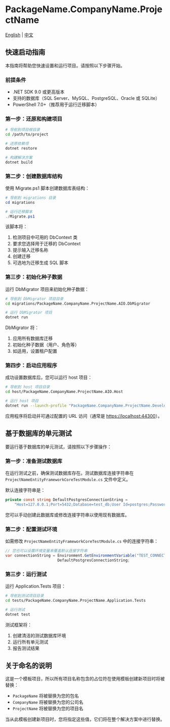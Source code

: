 # PackageName.CompanyName.ProjectName

[English](README.md) | [中文](README.zh-CN.md)

## 快速启动指南

本指南将帮助您快速设置和运行项目。请按照以下步骤开始。

### 前提条件

- .NET SDK 9.0 或更高版本
- 支持的数据库（SQL Server、MySQL、PostgreSQL、Oracle 或 SQLite）
- PowerShell 7.0+（推荐用于运行迁移脚本）

### 第一步：还原和构建项目

```bash
# 导航到项目根目录
cd /path/to/project

# 还原依赖项
dotnet restore

# 构建解决方案
dotnet build
```

### 第二步：创建数据库结构

使用 Migrate.ps1 脚本创建数据库表结构：

```powershell
# 导航到 migrations 目录
cd migrations

# 运行迁移脚本
./Migrate.ps1
```

该脚本将：

1. 检测项目中可用的 DbContext 类
2. 要求您选择用于迁移的 DbContext
3. 提示输入迁移名称
4. 创建迁移
5. 可选地为迁移生成 SQL 脚本

### 第三步：初始化种子数据

运行 DbMigrator 项目来初始化种子数据：

```bash
# 导航到 DbMigrator 项目目录
cd migrations/PackageName.CompanyName.ProjectName.AIO.DbMigrator

# 运行 DbMigrator 项目
dotnet run
```

DbMigrator 将：

1. 应用所有数据库迁移
2. 初始化种子数据（用户、角色等）
3. 如适用，设置租户配置

### 第四步：启动应用程序

成功设置数据库后，您可以运行 host 项目：

```bash
# 导航到 host 项目目录
cd host/PackageName.CompanyName.ProjectName.AIO.Host

# 运行 host 项目
dotnet run --launch-profile "PackageName.CompanyName.ProjectName.Development"
```

应用程序将启动并可通过配置的 URL 访问（通常是 [https://localhost:44300](https://localhost:44300)）。

## 基于数据库的单元测试

要运行基于数据库的单元测试，请按照以下步骤操作：

### 第一步：准备测试数据库

在运行测试之前，确保测试数据库存在。测试数据库连接字符串在 `ProjectNameEntityFrameworkCoreTestModule.cs` 文件中定义。

默认连接字符串是：

```csharp
private const string DefaultPostgresConnectionString =
    "Host=127.0.0.1;Port=5432;Database=test_db;User Id=postgres;Password=postgres;";
```

您可以手动创建此数据库或修改连接字符串以使用现有数据库。

### 第二步：配置测试环境

如需修改 `ProjectNameEntityFrameworkCoreTestModule.cs` 中的连接字符串：

```csharp
// 您也可以设置环境变量来覆盖默认连接字符串
var connectionString = Environment.GetEnvironmentVariable("TEST_CONNECTION_STRING") ??
                       DefaultPostgresConnectionString;
```

### 第三步：运行测试

运行 Application.Tests 项目：

```bash
# 导航到测试项目目录
cd tests/PackageName.CompanyName.ProjectName.Application.Tests

# 运行测试
dotnet test
```

测试框架将：

1. 创建清洁的测试数据库环境
2. 运行所有单元测试
3. 报告测试结果

## 关于命名的说明

这是一个模板项目，所以所有项目名称包含的占位符在使用模板创建新项目时将被替换：

- `PackageName` 将被替换为您的包名
- `CompanyName` 将被替换为您的公司名
- `ProjectName` 将被替换为您的项目名

当从此模板创建新项目时，您将指定这些值，它们将在整个解决方案中进行替换。

